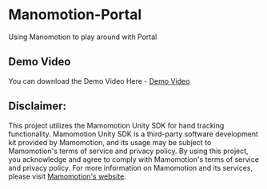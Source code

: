 # Manomotion-Portal
 Using Manomotion to play around with Portal

 ## Demo Video
 You can download the Demo Video Here - [Demo Video](https://github.com/ngkaizheng/Manomotion-Portal/blob/main/Demo%20Video/Simple%20Demo%20Video.mp4)

## Disclaimer:
This project utilizes the Mamomotion Unity SDK for hand tracking functionality. Mamomotion Unity SDK is a third-party software development kit provided by Mamomotion, and its usage may be subject to Mamomotion's terms of service and privacy policy. By using this project, you acknowledge and agree to comply with Mamomotion's terms of service and privacy policy. For more information on Mamomotion and its services, please visit [Mamomotion's website](https://www.manomotion.com/).
